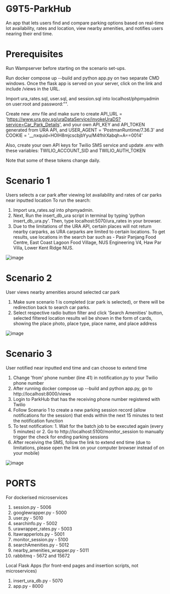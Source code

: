 # G9T5-ParkHub
An app that lets users find and compare parking options based on real-time lot availability, rates and location, view nearby amenities, and notifies users nearing their end time.

# Prerequisites

Run Wampserver before starting on the scenario set-ups.

Run docker compose up --build and python app.py on two separate CMD windows. Once the flask app is served on your server, click on the link and include /views in the URL.

Import ura_rates.sql, user.sql, and session.sql into localhost/phpmyadmin on user:root and password:"".

Create new .env file and make sure to create API_URL = 'https://www.ura.gov.sg/uraDataService/invokeUraDS?service=Car_Park_Details', and your own API_KEY and API_TOKEN generated from URA API, and USER_AGENT = 'PostmanRuntime/7.36.3' and COOKIE = '__nxquid=HOIH8mjcscbjbYyu/M4fhlrXabqh+A==0014'

Also, create your own API keys for Twilio SMS service and update .env with these variables: TWILIO_ACCOUNT_SID and TWILIO_AUTH_TOKEN

Note that some of these tokens change daily.


# Scenario 1
Users selects a car park after viewing lot availability and rates of car parks near inputted location 
To run the search:
1. Import ura_rates.sql into phpmyadmin.
2. Next, Run the insert_db_ura script in terminal by typing 'python insert_db_ura.py'. Then, type localhost:5070/ura_rates in your browser. 
3. Due to the limitations of the URA API, certain places will not return nearby carparks, as URA carparks are limited to certain locations. To get results, use locations in the search bar such as - Pasir Panjang Food Centre, East Coast Lagoon Food Village, NUS Engineering V4, Haw Par Villa, Lower Kent Ridge NUS.

![image](https://github.com/Ecksdee03/ParkHub-App/assets/77221369/73ad59a6-296d-430e-b096-c2880c743ddb)


# Scenario 2
User views nearby amenities around selected car park
1. Make sure scenario 1 is completed (car park is selected), or there will be redirection back to search car parks.
2. Select respective radio button filter and click 'Search Amenities' button, selected filtered location results wil be shown in the form of cards, showing the place photo, place type, place name, and place address

![image](https://github.com/Ecksdee03/ParkHub-App/assets/77221369/cdca8318-bc39-48ac-a907-a08b346b45aa)

   
# Scenario 3
User notified near inputted end time and can choose to extend time
1. Change 'from' phone number (line 41) in notification.py to your Twilio phone number
2. After running docker compose up --build and python app.py, go to http://localhost:8000/views
3. Login to ParkHub that has the receiving phone number registered with Twilio
4. Follow Scenario 1 to create a new parking session record (allow notifications for the session) that ends within the next 15 minutes to test the notification function
5. To test notification: 1. Wait for the batch job to be executed again (every 5 minutes) or 2. Go to http://localhost:5100/monitor_session to manually trigger the check for ending parking sessions
6. After receiving the SMS, follow the link to extend end time (due to limitations, please open the link on your computer browser instead of on your mobile)

![image](https://github.com/Ecksdee03/ParkHub-App/assets/77221369/a838979e-32d0-4739-a421-4217f0668cac)


# PORTS
For dockerised microservices
1. session.py - 5006
2. googlewrapper.py - 5000
3. user.py - 5010
4. searchinfo.py - 5002
5. urawrapper_rates.py - 5003
6. ltawrapperlots.py  - 5001
7. monitor_session.py - 5100
8. searchAmenities.py - 5012
10. nearby_amenities_wrapper.py - 5011
11. rabbitmq - 5672 and 15672

Local Flask Apps (for front-end pages and insertion scripts, not microservices)
1. insert_ura_db.py - 5070
2. app.py - 8000
